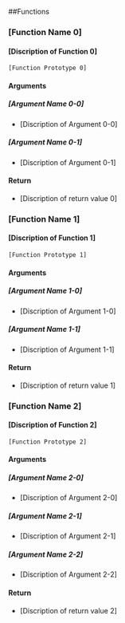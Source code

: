 ##Functions

### [Function Name 0]

#### [Discription of Function 0]
```
[Function Prototype 0]
```

#### Arguments

##### [Argument Name 0-0]
- [Discription of Argument 0-0]

##### [Argument Name 0-1]
- [Discription of Argument 0-1]

####  Return
- [Discription of return value 0]

### [Function Name 1]

#### [Discription of Function 1]
```
[Function Prototype 1]
```

#### Arguments

##### [Argument Name 1-0]
- [Discription of Argument 1-0]

##### [Argument Name 1-1]
- [Discription of Argument 1-1]

####  Return
- [Discription of return value 1]

### [Function Name 2]

#### [Discription of Function 2]
```
[Function Prototype 2]
```

#### Arguments

##### [Argument Name 2-0]
- [Discription of Argument 2-0]

##### [Argument Name 2-1]
- [Discription of Argument 2-1]

##### [Argument Name 2-2]
- [Discription of Argument 2-2]

####  Return
- [Discription of return value 2]